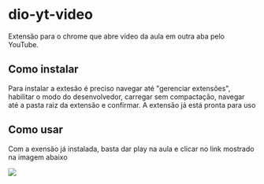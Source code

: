 # dio-yt-video
Extensão para o chrome que abre vídeo da aula em outra aba pelo YouTube.

## Como instalar
Para instalar a extesão é preciso navegar até "gerenciar extensões", habilitar o modo do desenvolvedor, carregar sem compactação, navegar até a pasta raiz da extensão e confirmar.
A extensão já está pronta para uso

## Como usar 
Com a exensão já instalada, basta dar play na aula e clicar no link mostrado na imagem abaixo

![](https://user-images.githubusercontent.com/49697325/116771048-ad68cf00-aa1e-11eb-938d-4935d9cc508c.png)

